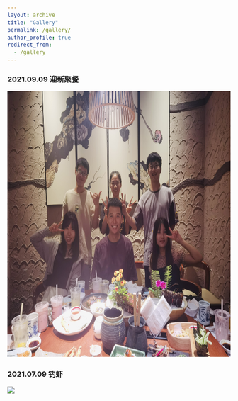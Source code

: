 ```yaml
---
layout: archive
title: "Gallery"
permalink: /gallery/
author_profile: true
redirect_from:
  - /gallery
---
```


### 2021.09.09 迎新聚餐

<img src="../images/gallery/20210909.jpg" style="height:600px"/>



### 2021.07.09 钓虾

<img src="../images/gallery/20210709.jpeg" style="height:600px"/>

